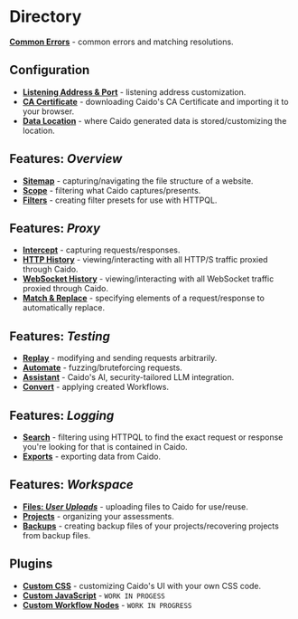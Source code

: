 # Directory

**[Common Errors](./common_errors.md)** - common errors and matching resolutions.


## Configuration

- **[Listening Address & Port](./configuration/listening_address.md)** - listening address customization.
- **[CA Certificate](./configuration/import_ca_certificate.md)** - downloading Caido's CA Certificate and importing it to your browser.
- **[Data Location](./configuration/data_location.md)** - where Caido generated data is stored/customizing the location.

## Features: _Overview_

- **[Sitemap](./features/overview/sitemap.md)** - capturing/navigating the file structure of a website.
- **[Scope](./features/overview/scope.md)** - filtering what Caido captures/presents.
- **[Filters](./features/overview/filters.md)** - creating filter presets for use with HTTPQL.

## Features: _Proxy_

- **[Intercept](./features/proxy/intercept.md)** - capturing requests/responses.
- **[HTTP History](./features/proxy/http_history.md)** - viewing/interacting with all HTTP/S traffic proxied through Caido.
- **[WebSocket History](./features/proxy/ws_history.md)** - viewing/interacting with all WebSocket traffic proxied through Caido.
- **[Match & Replace](./features/proxy/match_replace.md)** - specifying elements of a request/response to automatically replace.

## Features: _Testing_

- **[Replay](./features/testing/replay.md)** - modifying and sending requests arbitrarily.
- **[Automate](./features/testing/automate.md)** - fuzzing/bruteforcing requests.
- **[Assistant](./features/testing/assistant.md)** - Caido's AI, security-tailored LLM integration.
- **[Convert](./features/testing/workflows/convert.md)** - applying created Workflows.

## Features: _Logging_

- **[Search](./features/logging/search.md)** - filtering using HTTPQL to find the exact request or response you're looking for that is contained in Caido.
- **[Exports](./features/logging/exports.md)** - exporting data from Caido.

## Features: _Workspace_

- **[Files: _User Uploads_](./features/workspace/files.md)** - uploading files to Caido for use/reuse.
- **[Projects](./features/workspace/projects.md)** - organizing your assessments.
- **[Backups](./features/workspace/backups.md)** - creating backup files of your projects/recovering projects from backup files.

## Plugins

- **[Custom CSS](./plugins/custom_css.md)** - customizing Caido's UI with your own CSS code.
- **[Custom JavaScript](./plugins/custom_js.md)** - `WORK IN PROGESS`
- **[Custom Workflow Nodes](./plugins/custom_workflow_nodes.md)** - `WORK IN PROGRESS`
